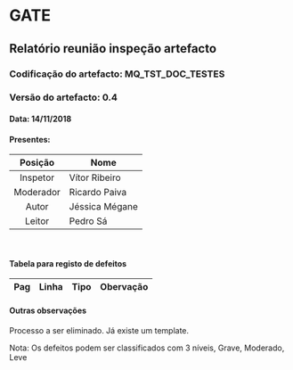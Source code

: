 # GATE
## Relatório reunião inspeção artefacto
### Codificação do artefacto: MQ_TST_DOC_TESTES
### Versão do artefacto: 0.4
#### Data: 14/11/2018
#### Presentes: 
|Posição|Nome
|:---:|---
|Inspetor| Vítor Ribeiro
|Moderador| Ricardo Paiva
|Autor| Jéssica Mégane
|Leitor| Pedro Sá

</br>

#### Tabela para registo de defeitos
|Pag|Linha|Tipo|Obervação
|:---:|:---:|:---:|---

#### Outras observações
Processo a ser eliminado.
Já existe um template.
</br>

Nota: Os defeitos podem ser classificados com 3 níveis, Grave, Moderado, Leve